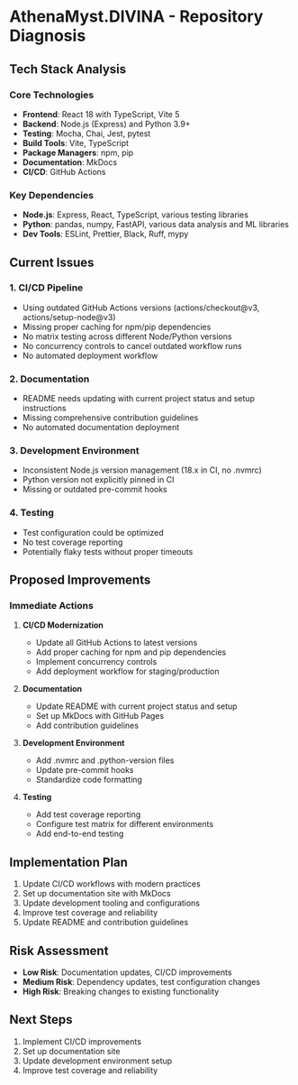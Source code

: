 # AthenaMyst.DIVINA - Repository Diagnosis

## Tech Stack Analysis

### Core Technologies
- **Frontend**: React 18 with TypeScript, Vite 5
- **Backend**: Node.js (Express) and Python 3.9+
- **Testing**: Mocha, Chai, Jest, pytest
- **Build Tools**: Vite, TypeScript
- **Package Managers**: npm, pip
- **Documentation**: MkDocs
- **CI/CD**: GitHub Actions

### Key Dependencies
- **Node.js**: Express, React, TypeScript, various testing libraries
- **Python**: pandas, numpy, FastAPI, various data analysis and ML libraries
- **Dev Tools**: ESLint, Prettier, Black, Ruff, mypy

## Current Issues

### 1. CI/CD Pipeline
- Using outdated GitHub Actions versions (actions/checkout@v3, actions/setup-node@v3)
- Missing proper caching for npm/pip dependencies
- No matrix testing across different Node/Python versions
- No concurrency controls to cancel outdated workflow runs
- No automated deployment workflow

### 2. Documentation
- README needs updating with current project status and setup instructions
- Missing comprehensive contribution guidelines
- No automated documentation deployment

### 3. Development Environment
- Inconsistent Node.js version management (18.x in CI, no .nvmrc)
- Python version not explicitly pinned in CI
- Missing or outdated pre-commit hooks

### 4. Testing
- Test configuration could be optimized
- No test coverage reporting
- Potentially flaky tests without proper timeouts

## Proposed Improvements

### Immediate Actions
1. **CI/CD Modernization**
   - Update all GitHub Actions to latest versions
   - Add proper caching for npm and pip dependencies
   - Implement concurrency controls
   - Add deployment workflow for staging/production

2. **Documentation**
   - Update README with current project status and setup
   - Set up MkDocs with GitHub Pages
   - Add contribution guidelines

3. **Development Environment**
   - Add .nvmrc and .python-version files
   - Update pre-commit hooks
   - Standardize code formatting

4. **Testing**
   - Add test coverage reporting
   - Configure test matrix for different environments
   - Add end-to-end testing

## Implementation Plan

1. Update CI/CD workflows with modern practices
2. Set up documentation site with MkDocs
3. Update development tooling and configurations
4. Improve test coverage and reliability
5. Update README and contribution guidelines

## Risk Assessment
- **Low Risk**: Documentation updates, CI/CD improvements
- **Medium Risk**: Dependency updates, test configuration changes
- **High Risk**: Breaking changes to existing functionality

## Next Steps
1. Implement CI/CD improvements
2. Set up documentation site
3. Update development environment setup
4. Improve test coverage and reliability
